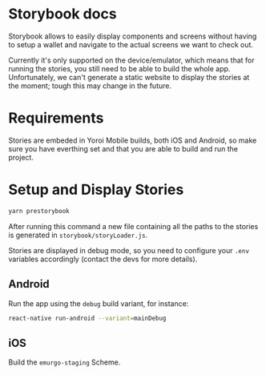 # Storybook docs

Storybook allows to easily display components and screens without having
to setup a wallet and navigate to the actual screens we want to check out.

Currently it's only supported on the device/emulator, which means that for running the stories, you still need to be able to build the whole app. Unfortunately, we can't generate a static website to display the stories at the moment; tough this may change in the future.

# Requirements

Stories are embeded in Yoroi Mobile builds, both iOS and Android, so make sure you have everthing set and that you are able to build and run the project.

# Setup and Display Stories

```sh
yarn prestorybook
```

After running this command a new file containing all the paths to the stories is generated in `storybook/storyLoader.js`.

Stories are displayed in debug mode, so you need to configure your `.env` variables accordingly (contact the devs for more details).

## Android

Run the app using the `debug` build variant, for instance:

```sh
react-native run-android --variant=mainDebug
```

## iOS

Build the `emurgo-staging` Scheme.
